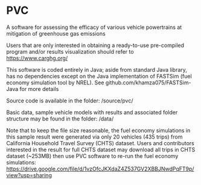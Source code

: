 # PVC
A software for assessing the efficacy of various vehicle powertrains at mitigation of greenhouse gas emissions

Users that are only interested in obtaining a ready-to-use pre-compiled program and/or results visualization should refer to https://www.carghg.org/

This software is coded entirely in Java; aside from standard Java library, has no dependencies except on the Java implementation of FASTSim (fuel economy simulation tool by NREL). See github.com/khamza075/FASTSim-Java for more details

Source code is available in the folder: /source/pvc/

Basic data, sample vehicle models with results and associated folder structure may be found in the folder: /data/

Note that to keep the file size reasonable, the fuel economy simulations in this sample result were generated via only 20 vehicles (435 trips) from California Household Travel Survey (CHTS) dataset. Users and contributors interested in the result for full CHTS dataset may download all trips in CHTS dataset (~253MB) then use PVC software to re-run the fuel economy simulations: https://drive.google.com/file/d/1vzOfcJKXdaZ4Z537GV2XBBJNwdPqFT9p/view?usp=sharing
